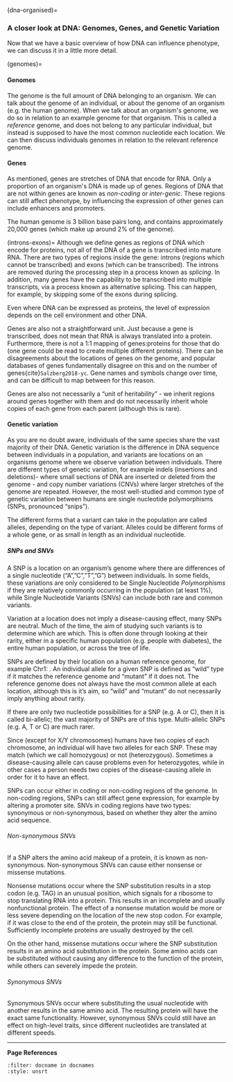 (dna-organised)=
### A closer look at DNA: Genomes, Genes, and Genetic Variation
Now that we have a basic overview of how DNA can influence phenotype, we can discuss it in a little more detail.

(genomes)=
#### Genomes
The genome is the full amount of DNA belonging to an organism. We can talk about the genome of an individual, or about the genome of an organism (e.g. the human genome).
When we talk about an organism's genome, we do so in relation to an example genome for that organism.
This is called a *reference* genome, and does not belong to any particular individual, but instead is supposed to have the most common nucleotide each location.
We can then discuss individuals genomes in relation to the relevant reference genome.

#### Genes
As mentioned, genes are stretches of DNA that encode for RNA. Only a proportion of an organism's DNA is made up of genes. Regions of DNA that are not within genes are known as *non-coding* or *inter-genic*. These regions can still affect phenotype, by influencing the expression of other genes can include enhancers and promoters. 

[//]: # (TODO: Cite how much human DNA is genes in bp?)

The human genome is 3 billion base pairs long, and contains approximately 20,000 genes (which make up around 2% of the genome).

[//]: # (TODO: describe exome? Put in how much of genome is covered by SNPs?)

(introns-exons)=
Although we define genes as regions of DNA which encode for proteins, not all of the DNA of a gene is transcribed into mature RNA. There are two types of regions inside the gene: introns (regions which cannot be transcribed) and exons (which can be transcribed). 
The introns are removed during the processing step in a process known as *splicing*. 
In addition, many genes have the capability to be transcribed into multiple transcripts, via a process known as alternative splicing.
This can happen, for example, by skipping some of the exons during splicing.

Even where DNA can be expressed as proteins, the level of expression depends on the cell environment and other DNA.
 
[//]: # (TODO: link for regulating transcription) 

Genes are also not a straightforward unit. 
Just because a gene is transcribed, does not mean that RNA is always translated into a protein. 
Furthermore, there is not a 1:1 mapping of genes:proteins for those that do (one gene could be read to create multiple different proteins).
There can be disagreements about the locations of genes on the genome, and popular databases of genes fundamentally disagree on this and on the number of genes{cite}`Salzberg2018-yc`. 
Gene names and symbols change over time, and can be difficult to map between for this reason. 

Genes are also not necessarily a “unit of heritability” - we inherit regions around genes together with them and do not necessarily inherit whole copies of each gene from each parent (although this is rare). 

#### Genetic variation
As you are no doubt aware, individuals of the same species share the vast majority of their DNA. 
Genetic variation is the difference in DNA sequence between individuals in a population, and variants are locations on an organisms genome where we observe variation between individuals. 
There are different types of genetic variation, for example indels (insertions and deletions)- where small sections of DNA are inserted or deleted from the genome - and copy number variations (CNVs) where larger stretches of the genome are repeated. 
However, the most well-studied and common type of genetic variation between humans are single nucleotide polymorphisms (SNPs, pronounced “snips”).

The different forms that a variant can take in the population are called alleles, depending on the type of variant. 
Alleles could be different forms of a whole gene, or as small in length as an individual nucleotide.

##### SNPs and SNVs
A SNP is a location on an organism’s genome where there are differences of a single nucleotide (“A”,”C”,”T”,”G”) between individuals. In some fields, these variations are only considered to be Single Nucleotide *Polymorphisms* if they are relatively commonly occurring in the population (at least 1%), while Single Nucleotide Variants (SNVs) can include both rare and common variants. 

Variation at a location does not imply a disease-causing effect, many SNPs are neutral. Much of the time, the aim of studying such variants is to determine which are which. This is often done through looking at their rarity, either in a specific human population (e.g. people with diabetes), the entire human population, or across the tree of life. 

SNPs are defined by their location on a human reference genome, for example Chr1: . An individual allele for a given SNP is defined as “wild” type if it matches the reference genome and “mutant” if it does not. The reference genome does not always have the most common allele at each location, although this is it’s aim, so “wild” and “mutant” do not necessarily imply anything about rarity. 

If there are only two nucleotide possibilities for a SNP (e.g. A or C), then it is called bi-allelic; the vast majority of SNPs are of this type. Multi-allelic SNPs (e.g. A, T or C) are much rarer. 

Since (except for X/Y chromosomes) humans have two copies of each chromosome, an individual will have two alleles for each SNP. These may match (which we call homozygous) or not (heterozygous). Sometimes a disease-causing allele can cause problems even for heterozygotes, while in other cases a person needs two copies of the disease-causing allele in order for it to have an effect.

SNPs can occur either in coding or non-coding regions of the genome. 
In non-coding regions, SNPs can still affect gene expression, for example by altering a promoter site. 
SNVs in coding regions have two types: synonymous or non-synonymous, based on whether they alter the amino acid sequence.

###### Non-synonymous SNVs
If a SNP alters the amino acid makeup of a protein, it is known as non-synonymous. 
Non-synonymous SNVs can cause either nonsense or missense mutations. 

Nonsense mutations occur where the SNP substitution results in a stop codon (e.g. TAG) in an unusual position, which signals for a ribosome to stop translating RNA into a protein. 
This results in an incomplete and usually nonfunctional protein. 
The effect of a nonsense mutation would be more or less severe depending on the location of the new stop codon. 
For example, if it was close to the end of the protein, the protein may still be functional. 
Sufficiently incomplete proteins are usually destroyed by the cell. 

[//]: # (TODO: Is this true? About location of stop codon. If so, I want the link!)

On the other hand, missense mutations occur where the SNP substitution results in an amino acid substitution in the protein. 
Some amino acids can be substituted without causing any difference to the function of the protein, while others can severely impede the protein.

###### Synonymous SNVs
Synonymous SNVs occur where substituting the usual nucleotide with another results in the same amino acid. 
The resulting protein will have the exact same functionality. 
However, synonymous SNVs could still have an effect on high-level traits, since different nucleotides are translated at different speeds. 

[//]: # (TODO: Add a section about linkage disequalibrium/a mention of it ONLY if I have included it in Snowflake/Filter: From original:  Two alleles at given locations on the genome are in linkage disequilibrium when the association between them is more than would be expected at random. Linkage disequilibrium may occur between alleles even when there is no genetic linkage present, for example as a result of the presence of both alleles being selected for in a population.)

---
**Page References**

```{bibliography} /_bibliography/references.bib
:filter: docname in docnames
:style: unsrt
```